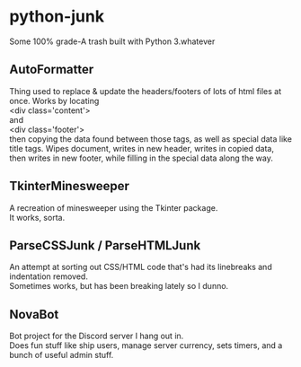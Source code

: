 # python-junk
Some 100% grade-A trash built with Python 3.whatever

## AutoFormatter
Thing used to replace & update the headers/footers of lots of html files at once.
Works by locating  
\<div class='content'>  
and  
\<div class='footer'>  
then copying the data found between those tags, as well as special data like title tags.
Wipes document, writes in new header, writes in copied data, then writes in new footer, while filling in the special data along the way.

## TkinterMinesweeper
A recreation of minesweeper using the Tkinter package.  
It works, sorta.

## ParseCSSJunk / ParseHTMLJunk
An attempt at sorting out CSS/HTML code that's had its linebreaks and indentation removed.  
Sometimes works, but has been breaking lately so I dunno.

## NovaBot
Bot project for the Discord server I hang out in.  
Does fun stuff like ship users, manage server currency, sets timers, and a bunch of useful admin stuff.
